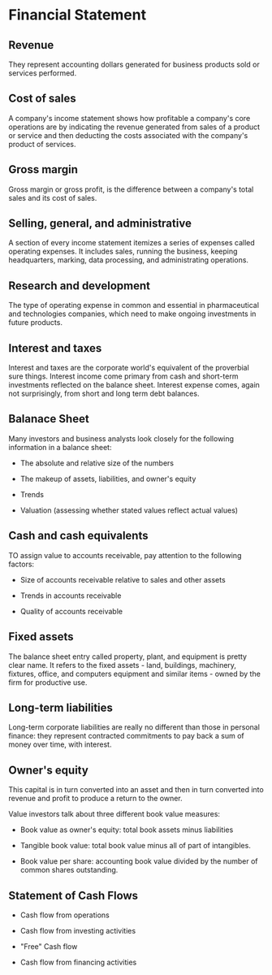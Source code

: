 # Financial Statement

## Revenue

They represent accounting dollars generated for business products sold or services performed.

## Cost of sales

A company's income statement shows how profitable a company's core operations are by indicating the revenue generated from sales of a product or service and then deducting the costs associated with the company's product of services.

## Gross margin

Gross margin or gross profit, is the difference between a company's total sales and its cost of sales.

## Selling, general, and administrative

A section of every income statement itemizes a series of expenses called operating expenses. It includes sales, running the business, keeping headquarters, marking, data processing, and administrating operations.

## Research and development

The type of operating expense in common and essential in pharmaceutical and technologies companies, which need to make ongoing investments in future products.

## Interest and taxes

Interest and taxes are the corporate world's equivalent of the proverbial sure things. Interest income come primary from cash and short-term investments reflected on the balance sheet. Interest expense comes, again not surprisingly, from short and long term debt balances.

## Balanace Sheet

Many investors and business analysts look closely for the following information in a balance sheet:

* The absolute and relative size of the numbers

* The makeup of assets, liabilities, and owner's equity

* Trends

* Valuation (assessing whether stated values reflect actual values)

## Cash and cash equivalents

TO assign value to accounts receivable, pay attention to the following factors:

* Size of accounts receivable relative to sales and other assets

* Trends in accounts receivable

* Quality of accounts receivable

## Fixed assets

The balance sheet entry called property, plant, and equipment is pretty clear name. It refers to the fixed assets - land, buildings, machinery, fixtures, office, and computers equipment and similar items - owned by the firm for productive use.

## Long-term liabilities

Long-term corporate liabilities are really no different than those in personal finance: they represent contracted commitments to pay back a sum of money over time, with interest.

## Owner's equity

This capital is in turn converted into an asset and then in turn converted into revenue and profit to produce a return to the owner.

Value investors talk about three different book value measures:

* Book value as owner's equity: total book assets minus liabilities

* Tangible book value: total book value minus all of part of intangibles.

* Book value per share: accounting book value divided by the number of common shares outstanding.

## Statement of Cash Flows

* Cash flow from operations

* Cash flow from investing activities

* "Free" Cash flow

* Cash flow from financing activities

 
